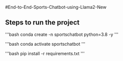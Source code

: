 #End-to-End-Sports-Chatbot-using-Llama2-New

## Steps to run the project

'''bash
conda create -n sportschatbot python=3.8 -y
'''


'''bash
conda activate sportschatbot
'''


'''bash
pip install -r requirements.txt
'''
